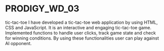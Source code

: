 # PRODIGY_WD_03
tic-tac-toe
I have developed a tic-tac-toe web application by using HTML, CSS and JavaScript. It is an interactive and engaging tic-tac-toe game. Implemented functions to handle user clicks, track game state and check for winning conditions. By using these functionalities user can play against AI opponent.

